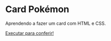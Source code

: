 # Card Pokémon
Aprendendo a fazer um card com HTML e CSS.

<a href="https://davisouza1.github.io/Card/">Executar para conferir!</a>
